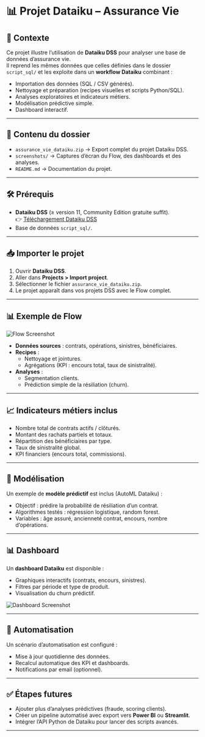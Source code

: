 # 📊 Projet Dataiku – Assurance Vie

## 🚀 Contexte
Ce projet illustre l’utilisation de **Dataiku DSS** pour analyser une base de données d’assurance vie.  
Il reprend les mêmes données que celles définies dans le dossier `script_sql/` et les exploite dans un **workflow Dataiku** combinant :

- Importation des données (SQL / CSV générés).
- Nettoyage et préparation (recipes visuelles et scripts Python/SQL).
- Analyses exploratoires et indicateurs métiers.
- Modélisation prédictive simple.
- Dashboard interactif.

---

## 📂 Contenu du dossier
- `assurance_vie_dataiku.zip` → Export complet du projet Dataiku DSS.
- `screenshots/` → Captures d’écran du Flow, des dashboards et des analyses.
- `README.md` → Documentation du projet.

---

## 🛠️ Prérequis
- **Dataiku DSS** (≥ version 11, Community Edition gratuite suffit).  
  👉 [Téléchargement Dataiku DSS](https://www.dataiku.com/product/get-started/)  
- Base de données  `script_sql/`.

---

## 📥 Importer le projet
1. Ouvrir **Dataiku DSS**.
2. Aller dans **Projects > Import project**.
3. Sélectionner le fichier `assurance_vie_dataiku.zip`.
4. Le projet apparaît dans vos projets DSS avec le Flow complet.

---

## 📊 Exemple de Flow
![Flow Screenshot](screenshots/flow.png)

- **Données sources** : contrats, opérations, sinistres, bénéficiaires.  
- **Recipes** :
  - Nettoyage et jointures.
  - Agrégations (KPI : encours total, taux de sinistralité).
- **Analyses** :
  - Segmentation clients.
  - Prédiction simple de la résiliation (churn).

---

## 📈 Indicateurs métiers inclus
- Nombre total de contrats actifs / clôturés.
- Montant des rachats partiels et totaux.
- Répartition des bénéficiaires par type.
- Taux de sinistralité global.
- KPI financiers (encours total, commissions).

---

## 🤖 Modélisation
Un exemple de **modèle prédictif** est inclus (AutoML Dataiku) :
- Objectif : prédire la probabilité de résiliation d’un contrat.
- Algorithmes testés : régression logistique, random forest.
- Variables : âge assuré, ancienneté contrat, encours, nombre d’opérations.

---

## 📊 Dashboard
Un **dashboard Dataiku** est disponible :
- Graphiques interactifs (contrats, encours, sinistres).
- Filtres par période et type de produit.
- Visualisation du churn prédictif.

![Dashboard Screenshot](screenshots/dashboard.png)

---

## 🔄 Automatisation
Un scénario d’automatisation est configuré :
- Mise à jour quotidienne des données.
- Recalcul automatique des KPI et dashboards.
- Notifications par email (optionnel).

---

## ✅ Étapes futures
- Ajouter plus d’analyses prédictives (fraude, scoring clients).  
- Créer un pipeline automatisé avec export vers **Power BI** ou **Streamlit**.  
- Intégrer l’API Python de Dataiku pour lancer des scripts avancés.

---
